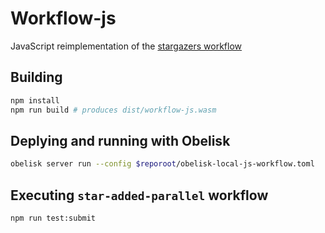 # Workflow-js

JavaScript reimplementation of the [stargazers workflow](../workflow/)


## Building
```sh
npm install
npm run build # produces dist/workflow-js.wasm
```

## Deplying and running with Obelisk

```sh
obelisk server run --config $reporoot/obelisk-local-js-workflow.toml
```

## Executing `star-added-parallel` workflow
```sh
npm run test:submit
```
